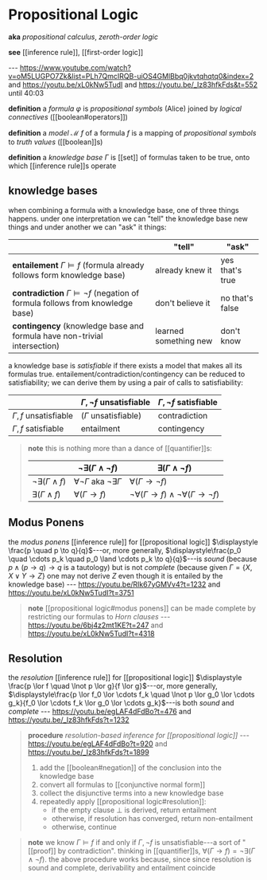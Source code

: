 # Propositional Logic

**aka** _propositional calculus_, _zeroth-order logic_

**see** [[inference rule]], [[first-order logic]]

--- <https://www.youtube.com/watch?v=oM5LUGPO7Zk&list=PLh7QmcIRQB-uiOS4GMlBbq0jkvtqhqtq0&index=2> and <https://youtu.be/xL0kNw5TudI> and <https://youtu.be/_Iz83hfkFds&t=552> until 40:03

**definition** a _formula_ $\varphi$ is _propositional symbols_ ($\mathrm{Alice}$) joined by _logical connectives_ ([[boolean#operators]])

**definition** a _model_ $\mathcal M\ f$ of a formula $f$ is a mapping of _propositional symbols_ to _truth values_ ([[boolean]]s)

**definition** a _knowledge base_ $\Gamma$ is [[set]] of formulas taken to be true, onto which [[inference rule]]s operate

## knowledge bases

when combining a formula with a knowledge base, one of three things happens. under one interpretation we can "tell" the knowledge base new things and under another we can "ask" it things:

|                                                                                             | "tell"                | "ask"           |
| ------------------------------------------------------------------------------------------- | --------------------- | --------------- |
| **entailement** $\Gamma \vDash f$ (formula already follows form knowledge base)             | already knew it       | yes that's true |
| **contradiction** $\Gamma \vDash \lnot f$ (negation of formula follows from knowledge base) | don't believe it      | no that's false |
| **contingency** (knowledge base and formula have non-trivial intersection)                  | learned something new | don't know      |

a knowledge base is _satisfiable_ if there exists a model that makes all its formulas true. entailement/contradiction/contingency can be reduced to satisfiability; we can derive them by using a pair of calls to satisfiability:

|                           | $\Gamma, \lnot f$ unsatisfiable | $\Gamma, \lnot f$ satisfiable |
| ------------------------- | ------------------------------- | ----------------------------- |
| $\Gamma, f$ unsatisfiable | ($\Gamma$ unsatisfiable)        | contradiction                 |
| $\Gamma, f$ satisfiable   | entailment                      | contingency                   |

> **note** this is nothing more than a dance of [[quantifier]]s:
>
> |                                  | $\lnot \exists (\Gamma \land \lnot f)$            | $\exists (\Gamma \land \lnot f)$                                        |
> | -------------------------------- | ------------------------------------------------- | ----------------------------------------------------------------------- |
> | $\lnot \exists (\Gamma \land f)$ | $\forall \lnot \Gamma$ aka $\lnot \exists \Gamma$ | $\forall (\Gamma \to \lnot f)$                                          |
> | $\exists (\Gamma \land f)$       | $\forall (\Gamma \to f)$                          | $\lnot \forall (\Gamma \to f) \land \lnot \forall (\Gamma \to \lnot f)$ |

## Modus Ponens

the _modus ponens_ [[inference rule]] for [[propositional logic]] $\displaystyle \frac{p \quad p \to q}{q}$---or, more generally, $\displaystyle\frac{p_0 \quad \cdots p_k \quad p_0 \land \cdots p_k \to q}{q}$---is _sound_ (because $p \land (p \to q) \to q$ is a tautology) but is not _complete_ (because given $\Gamma = \{X, X \lor Y \to Z\}$ one may not derive $Z$ even though it is entailed by the knowledge base) --- <https://youtu.be/RIk67yGMVv4?t=1232> and <https://youtu.be/xL0kNw5TudI?t=3751>

> **note** [[propositional logic#modus ponens]] can be made complete by restricting our formulas to _Horn clauses_ --- <https://youtu.be/6bj4z2mt1KE?t=247> and <https://youtu.be/xL0kNw5TudI?t=4318>

## Resolution

the _resolution_ [[inference rule]] for [[propositional logic]] $\displaystyle \frac{p \lor f \quad \lnot p \lor g}{f \lor g}$---or, more generally, $\displaystyle\frac{p \lor f_0 \lor \cdots f_k \quad \lnot p \lor g_0 \lor \cdots g_k}{f_0 \lor \cdots f_k \lor g_0 \lor \cdots g_k}$---is both _sound_ and _complete_ --- <https://youtu.be/egLAF4dFdBo?t=476> and <https://youtu.be/_Iz83hfkFds?t=1232>

> **procedure** _resolution-based inference for [[propositional logic]]_ --- <https://youtu.be/egLAF4dFdBo?t=920> and <https://youtu.be/_Iz83hfkFds?t=1899>
>
> 1. add the [[boolean#negation]] of the conclusion into the knowledge base
> 2. convert all formulas to [[conjunctive normal form]]
> 3. collect the disjunctive terms into a new knowledge base
> 4. repeatedly apply [[propositional logic#resolution]]:
>    - if the empty clause $\bot$ is derived, return entailment
>    - otherwise, if resolution has converged, return non-entailment
>    - otherwise, continue

> **note** we know $\Gamma \vDash f$ if and only if $\Gamma, \lnot f$ is unsatisfiable---a sort of "[[proof]] by contradiction". thinking in [[quantifier]]s, $\forall (\Gamma \to f) = \lnot \exists (\Gamma \land \lnot f)$. the above procedure works because, since since resolution is sound and complete, derivability and entailment coincide

